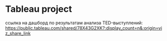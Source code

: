 # Tableau project
ссылка на дашборд по результатам анализа TED-выступлений:
https://public.tableau.com/shared/78X43G2XK?:display_count=n&:origin=viz_share_link